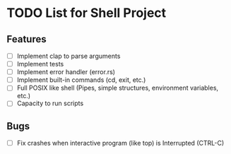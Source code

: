 # TODO List for Shell Project
## Features
- [ ] Implement clap to parse arguments
- [ ] Implement tests
- [ ] Implement error handler (error.rs)
- [ ] Implement built-in commands (cd, exit, etc.)
- [ ] Full POSIX like shell (Pipes, simple structures, environment variables, etc.)
- [ ] Capacity to run scripts

## Bugs
- [ ] Fix crashes when interactive program (like top) is Interrupted (CTRL-C)
